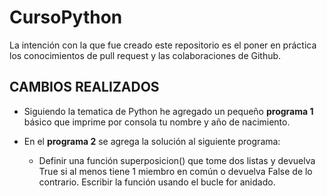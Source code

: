 # CursoPython

La intención con la que fue creado este repositorio es el poner en práctica los conocimientos de pull request y las colaboraciones de Github.

## CAMBIOS REALIZADOS

- Siguiendo la tematica de Python he agregado un pequeño **programa 1** básico que imprime por consola tu nombre y año de nacimiento.

- En el **programa 2** se agrega la solución al siguiente programa:

  - Definir una función superposicion() que tome dos listas y devuelva True si al menos tiene 1 miembro en común o devuelva False de lo contrario. Escribir la función usando el bucle for anidado.
